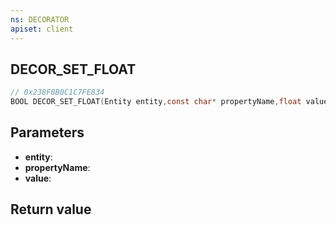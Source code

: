 ```yaml
---
ns: DECORATOR
apiset: client
---
```

## DECOR_SET_FLOAT

```c
// 0x238F8B0C1C7FE834
BOOL DECOR_SET_FLOAT(Entity entity,const char* propertyName,float value);
```


## Parameters
* **entity**:
* **propertyName**:
* **value**:

## Return value

